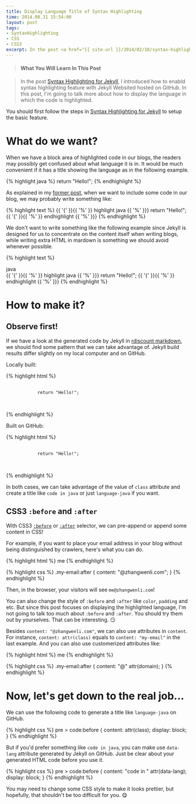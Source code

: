 ```yaml
---
title: Display Language Title of Syntax Highlighting
time: 2014.08.31 15:54:00
layout: post
tags:
- SyntaxHighlighting
- CSS
- CSS3
excerpt: In the post <a href="{{ site.url }}/2014/02/10/syntax-highlighting-for-jekyll/">Syntax Highlighting for Jekyll</a>, I introduced how to enabld syntax highlighting feature with Jekyll Websited hosted on GitHub. In this post, I'm going to talk more about how to display the language in which the code is highlighted.
---
```


> #### What You Will Learn In This Post

> In the post <a href="{{ site.url }}/2014/02/10/syntax-highlighting-for-jekyll/">Syntax Highlighting for Jekyll</a>, I introduced how to enabld syntax highlighting feature with Jekyll Websited hosted on GitHub. In this post, I'm going to talk more about how to display the language in which the code is highlighted.

You should first follow the steps in <a href="{{ site.url }}/2014/02/10/syntax-highlighting-for-jekyll/">Syntax Highlighting for Jekyll</a> to setup the basic feature.

# What do we want?

When we have a block area of highlighted code in our blogs, the readers may possibly get confused about what language it is in. It would be much convenient if it has a title showing the language as in the following example.

{% highlight java %}
return "Hello!";
{% endhighlight %}

As explained in my <a href="{{ site.url }}/2014/02/10/syntax-highlighting-for-jekyll/">former post</a>, when we want to include some code in our blog, we may probably write something like:

{% highlight text %}
{{ '{' }}{{ '%' }} highlight java {{ '%' }}}
return "Hello!";
{{ '{' }}{{ '%' }} endhighlight {{ '%' }}}
{% endhighlight %}

We don't want to write something like the following example since Jekyll is designed for us to concentrate on the content itself when writing blogs, while writing extra HTML in mardown is something we should avoid whenever possible.

{% highlight text %}
<div class="highlight-title">java</div>
{{ '{' }}{{ '%' }} highlight java {{ '%' }}}
return "Hello!";
{{ '{' }}{{ '%' }} endhighlight {{ '%' }}}
{% endhighlight %}

# How to make it?

## Observe first!

If we have a look at the generated code by Jekyll in <a href="https://github.com/davidfstr/rdiscount" target="_blank">rdiscount markdown</a>, we should find some pattern that we can take advantage of. Jekyll build results differ slightly on my local computer and on GitHub.

Locally built:

{% highlight html %}
<div class="highlight">
    <pre>
        <code class="java">
            <span class="k">return</span> <span class="s">"Hello!"</span><span class="o">;</span>
        </code>
    </pre>
</div>
{% endhighlight %}

Built on GitHub:

{% highlight html %}
<div class="highlight">
    <pre>
        <code class="language-java" data-lang="java">
            <span class="k">return</span> <span class="s">"Hello!"</span><span class="o">;</span>
        </code>
    </pre>
</div>
{% endhighlight %}

In both cases, we can take advantage of the value of `class` attribute and create a title like `code in java` or just `language-java` if you want.

## CSS3 `:before` and `:after`

With CSS3 <a href="https://developer.mozilla.org/en-US/docs/Web/CSS/::before" target="_blank">`:before`</a> or <a href="https://developer.mozilla.org/en-US/docs/Web/CSS/::after" target="_blank">`:after`</a> selector, we can pre-append or append some content in CSS!

For example, if you want to place your email address in your blog without being distinguished by crawlers, here's what you can do.

{% highlight html %}
<span class="my-email">me</span>
{% endhighlight %}

{% highlight css %}
.my-email:after {
    content: "@zhangwenli.com";
}
{% endhighlight %}

Then, in the browser, your visitors will see `me@zhangwenli.com`!

You can also change the style of `:before` and `:after` like `color`, `padding` and etc. But since this post focuses on displaying the highlighted language, I'm not going to talk too much about `:before` and `:after`. You should try them out by yourselves. That can be interesting. :smirk:

Besides `content: "@zhangwenli.com"`, we can also use attributes in `content`. For instance, `content: attr(class)` equals to `content: "my-email"` in the last example. And you can also use customerized attributes like:

{% highlight html %}
<span class="my-email" domain="zhangwenli.com">me</span>
{% endhighlight %}

{% highlight css %}
.my-email:after {
    content: "@" attr(domain);
}
{% endhighlight %}

# Now, let's get down to the real job...

We can use the following code to generate a title like `language-java` on GitHub.

{% highlight css %}
pre > code:before {
    content: attr(class);
    display: block;
}
{% endhighlight %}

But if you'd prefer something like `code in java`, you can make use `data-lang` attribute generated by Jekyll on GitHub. Just be clear about your generated HTML code before you use it.

{% highlight css %}
pre > code:before {
    content: "code in " attr(data-lang);
    display: block;
}
{% endhighlight %}

You may need to change some CSS style to make it looks prettier, but hopefully, that shouldn't be too difficult for you. :yum:
